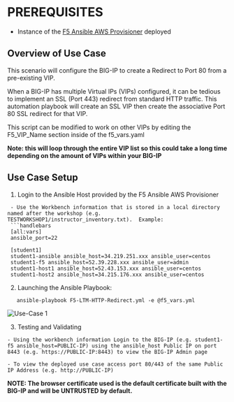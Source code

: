 # PREREQUISITES
- Instance of the [F5 Ansible AWS Provisioner](https://github.com/f5alliances/f5_provisioner) deployed

## Overview of Use Case
This scenario will configure the BIG-IP to create a Redirect to Port 80 from a pre-existing VIP.  

When a BIG-IP has multiple Virtual IPs (VIPs) configured, it can be tedious to implement an SSL (Port 443) redirect from standard HTTP traffic.  This automation playbook will create an SSL VIP then create the associative Port 80 SSL redirect for that VIP.

This script can be modified to work on other VIPs by editing the F5_VIP_Name section inside of the f5_vars.yaml
  
**Note: this will loop through the entire VIP list so this could take a long time depending on the amount of VIPs within your BIG-IP**

## Use Case Setup

1. Login to the Ansible Host provided by the F5 Ansible AWS Provisioner 
  ```
   - Use the Workbench information that is stored in a local directory named after the workshop (e.g. TESTWORKSHOP1/instructor_inventory.txt).  Example:
   ```handlebars
   [all:vars]
   ansible_port=22

   [student1]
   student1-ansible ansible_host=34.219.251.xxx ansible_user=centos 
   student1-f5 ansible_host=52.39.228.xxx ansible_user=admin
   student1-host1 ansible_host=52.43.153.xxx ansible_user=centos
   student1-host2 ansible_host=34.215.176.xxx ansible_user=centos
   ```

2. Launching the Ansible Playbook:
```
   ansible-playbook F5-LTM-HTTP-Redirect.yml -e @f5_vars.yml
```
![Use-Case 1](../images/UseCase1-960.gif)
 
3. Testing and Validating 
```
- Using the workbench information Login to the BIG-IP (e.g. student1-f5 ansible_host=PUBLIC-IP) using the ansible_host Public IP on port 8443 (e.g. https://PUBLIC-IP:8443) to view the BIG-IP Admin page 
  
- To view the deployed use case access port 80/443 of the same Public IP Address (e.g. http://PUBLIC-IP) 
``` 
**NOTE: The browser certificate used is the default certificate built with the BIG-IP and will be UNTRUSTED by default.**
